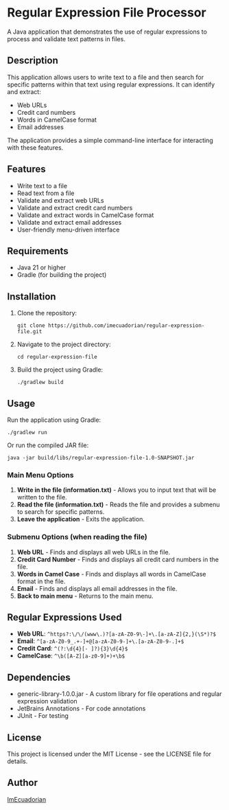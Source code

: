 # Regular Expression File Processor

A Java application that demonstrates the use of regular expressions to process and validate text patterns in files.

## Description

This application allows users to write text to a file and then search for specific patterns within that text using regular expressions. It can identify and extract:

- Web URLs
- Credit card numbers
- Words in CamelCase format
- Email addresses

The application provides a simple command-line interface for interacting with these features.

## Features

- Write text to a file
- Read text from a file
- Validate and extract web URLs
- Validate and extract credit card numbers
- Validate and extract words in CamelCase format
- Validate and extract email addresses
- User-friendly menu-driven interface

## Requirements

- Java 21 or higher
- Gradle (for building the project)

## Installation

1. Clone the repository:
   ```
   git clone https://github.com/imecuadorian/regular-expression-file.git
   ```

2. Navigate to the project directory:
   ```
   cd regular-expression-file
   ```

3. Build the project using Gradle:
   ```
   ./gradlew build
   ```

## Usage

Run the application using Gradle:
```
./gradlew run
```

Or run the compiled JAR file:
```
java -jar build/libs/regular-expression-file-1.0-SNAPSHOT.jar
```

### Main Menu Options

1. **Write in the file (information.txt)** - Allows you to input text that will be written to the file.
2. **Read the file (information.txt)** - Reads the file and provides a submenu to search for specific patterns.
3. **Leave the application** - Exits the application.

### Submenu Options (when reading the file)

1. **Web URL** - Finds and displays all web URLs in the file.
2. **Credit Card Number** - Finds and displays all credit card numbers in the file.
3. **Words in Camel Case** - Finds and displays all words in CamelCase format in the file.
4. **Email** - Finds and displays all email addresses in the file.
5. **Back to main menu** - Returns to the main menu.

## Regular Expressions Used

- **Web URL**: `^https?:\/\/(www\.)?[a-zA-Z0-9\-]+\.[a-zA-Z]{2,}(\S*)?$`
- **Email**: `^[a-zA-Z0-9_.+-]+@[a-zA-Z0-9-]+\.[a-zA-Z0-9-.]+$`
- **Credit Card**: `^(?:\d{4}[- ]?){3}\d{4}$`
- **CamelCase**: `^\b([A-Z][a-z0-9]+)+\b$`

## Dependencies

- generic-library-1.0.0.jar - A custom library for file operations and regular expression validation
- JetBrains Annotations - For code annotations
- JUnit - For testing

## License

This project is licensed under the MIT License - see the LICENSE file for details.

## Author

[ImEcuadorian](https://github.com/imecuadorian)